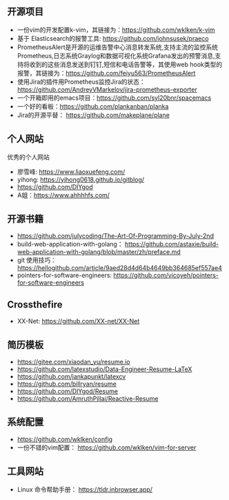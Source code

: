 ## 开源项目

- 一份vim的开发配置k-vim，其链接为：https://github.com/wklken/k-vim
- 基于 Elasticsearch的报警工具: https://github.com/johnsusek/praeco
- PrometheusAlert是开源的运维告警中心消息转发系统,支持主流的监控系统Prometheus,日志系统Graylog和数据可视化系统Grafana发出的预警消息,支持将收到的这些消息发送到钉钉,短信和电话告警等，其使用web hook类型的报警，其链接为：https://github.com/feiyu563/PrometheusAlert
- 使用Jira的插件用Prometheus监控Jira的状态：https://github.com/AndreyVMarkelov/jira-prometheus-exporter
- 一个开箱即用的emacs项目：https://github.com/syl20bnr/spacemacs
- 一个好的看板：https://github.com/plankanban/planka
- Jira的开源平替： https://github.com/makeplane/plane


## 个人网站
优秀的个人网站
- 廖雪峰: https://www.liaoxuefeng.com/
- yihong: https://yihong0618.github.io/gitblog/
- https://github.com/DIYgod
- A姐：https://www.ahhhhfs.com/

## 开源书籍
- https://github.com/julycoding/The-Art-Of-Programming-By-July-2nd
- build-web-application-with-golang： https://github.com/astaxie/build-web-application-with-golang/blob/master/zh/preface.md  
- git 使用技巧： https://hellogithub.com/article/9aed28d4d64b4649bb364685ef557ae4
- pointers-for-software-engineers: https://github.com/vicoyeh/pointers-for-software-engineers

## Crossthefire
- XX-Net: https://github.com/XX-net/XX-Net

## 简历模板
- https://gitee.com/xiaodan_yu/resume.io
- https://github.com/latexstudio/Data-Engineer-Resume-LaTeX
- https://github.com/jankapunkt/latexcv
- https://github.com/billryan/resume
- https://github.com/DIYgod/Resume
- https://github.com/AmruthPillai/Reactive-Resume

## 系统配置
- https://github.com/wklken/config
- 一份不错的vim配置： https://github.com/wklken/vim-for-server

## 工具网站
- Linux 命令帮助手册： https://tldr.inbrowser.app/
